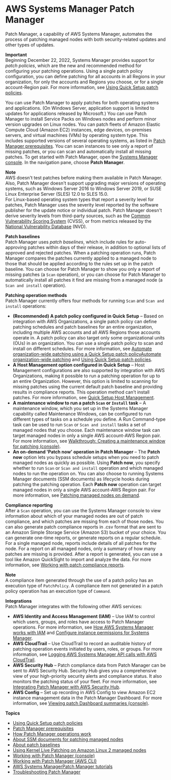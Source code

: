 # AWS Systems Manager Patch Manager<a name="patch-manager"></a>

Patch Manager, a capability of AWS Systems Manager, automates the process of patching managed nodes with both security\-related updates and other types of updates\.

**Important**  
Beginning December 22, 2022, Systems Manager provides support for *patch policies*, which are the new and recommended method for configuring your patching operations\. Using a single patch policy configuration, you can define patching for all accounts in all Regions in your organization, for only the accounts and Regions you choose, or for a single account\-Region pair\. For more information, see [Using Quick Setup patch policies](patch-manager-policies.md)\.

You can use Patch Manager to apply patches for both operating systems and applications\. \(On Windows Server, application support is limited to updates for applications released by Microsoft\.\) You can use Patch Manager to install Service Packs on Windows nodes and perform minor version upgrades on Linux nodes\. You can patch fleets of Amazon Elastic Compute Cloud \(Amazon EC2\) instances, edge devices, on\-premises servers, and virtual machines \(VMs\) by operating system type\. This includes supported versions of several operating systems, as listed in [Patch Manager prerequisites](patch-manager-prerequisites.md)\. You can scan instances to see only a report of missing patches, or you can scan and automatically install all missing patches\. To get started with Patch Manager, open the [Systems Manager console](https://console.aws.amazon.com/systems-manager/patch-manager)\. In the navigation pane, choose **Patch Manager**\.

**Note**  
AWS doesn't test patches before making them available in Patch Manager\. Also, Patch Manager doesn't support upgrading major versions of operating systems, such as Windows Server 2016 to Windows Server 2019, or SUSE Linux Enterprise Server \(SLES\) 12\.0 to SLES 15\.0\.  
For Linux\-based operating system types that report a severity level for patches, Patch Manager uses the severity level reported by the software publisher for the update notice or individual patch\. Patch Manager doesn't derive severity levels from third\-party sources, such as the [Common Vulnerability Scoring System](https://www.first.org/cvss/) \(CVSS\), or from metrics released by the [National Vulnerability Database](https://nvd.nist.gov/vuln) \(NVD\)\.

**Patch baselines**  
Patch Manager uses *patch baselines*, which include rules for auto\-approving patches within days of their release, in addition to optional lists of approved and rejected patches\. When a patching operation runs, Patch Manager compares the patches currently applied to a managed node to those that should be applied according to the rules set up in the patch baseline\. You can choose for Patch Manager to show you only a report of missing patches \(a `Scan` operation\), or you can choose for Patch Manager to automatically install all patches it find are missing from a managed node \(a `Scan and install` operation\)\.

**Patching operation methods**  
Patch Manager currently offers four methods for running `Scan` and `Scan and install` operations:
+ **\(Recommended\) A patch policy configured in Quick Setup** – Based on integration with AWS Organizations, a single patch policy can define patching schedules and patch baselines for an entire organization, including multiple AWS accounts and all AWS Regions those accounts operate in\. A patch policy can also target only some organizational units \(OUs\) in an organization\. You can use a single patch policy to scan and install on different schedules\. For more information, see [Automate organization\-wide patching using a Quick Setup patch policyAutomate organization\-wide patching](quick-setup-patch-manager.md) and [Using Quick Setup patch policies](patch-manager-policies.md)\.
+ **A Host Management option configured in Quick Setup** – Host Management configurations are also supported by integration with AWS Organizations, making it possible to run a patching operation for up to an entire Organization\. However, this option is limited to scanning for missing patches using the current default patch baseline and providing results in compliance reports\. This operation method can't install patches\. For more information, see [Quick Setup Host Management](quick-setup-host-management.md)\.
+ **A maintenance window to run a patch `Scan` or `Install` task** – A maintenance window, which you set up in the Systems Manager capability called Maintenance Windows, can be configured to run different types of tasks on a schedule you define\. A Run Command\-type task can be used to run `Scan` or `Scan and install` tasks a set of managed nodes that you choose\. Each maintenance window task can target managed nodes in only a single AWS account\-AWS Region pair\. For more information, see [Walkthrough: Creating a maintenance window for patching \(console\)](sysman-patch-mw-console.md)\.
+ **An on\-demand 'Patch now' operation in Patch Manager** – The **Patch now** option lets you bypass schedule setups when you need to patch managed nodes as quickly as possible\. Using **Patch now**, you specify whether to run `Scan` or `Scan and install` operation and which managed nodes to run the operation on\. You can also choose to running Systems Manager documents \(SSM documents\) as lifecycle hooks during patching the patching operation\. Each **Patch now** operation can target managed nodes in only a single AWS account\-AWS Region pair\. For more information, see [Patching managed nodes on demand](patch-manager-patch-now-on-demand.md)\.

**Compliance reporting**  
After a `Scan` operation, you can use the Systems Manager console to view information about which of your managed nodes are out of patch compliance, and which patches are missing from each of those nodes\. You can also generate patch compliance reports in \.csv format that are sent to an Amazon Simple Storage Service \(Amazon S3\) bucket of your choice\. You can generate one\-time reports, or generate reports on a regular schedule\. For a single managed node, reports include details of all patches for the node\. For a report on all managed nodes, only a summary of how many patches are missing is provided\. After a report is generated, you can use a tool like Amazon QuickSight to import and analyze the data\. For more information, see [Working with patch compliance reports](patch-manager-compliance-reports.md)\.

**Note**  
A compliance item generated through the use of a patch policy has an execution type of `PatchPolicy`\. A compliance item not generated in a patch policy operation has an execution type of `Command`\.

**Integrations**  
Patch Manager integrates with the following other AWS services: 
+ **AWS Identity and Access Management \(IAM\)** – Use IAM to control which users, groups, and roles have access to Patch Manager operations\. For more information, see [How AWS Systems Manager works with IAM](security_iam_service-with-iam.md) and [Configure instance permissions for Systems Manager](setup-instance-permissions.md)\. 
+ **AWS CloudTrail** – Use CloudTrail to record an auditable history of patching operation events initiated by users, roles, or groups\. For more information, see [Logging AWS Systems Manager API calls with AWS CloudTrail](monitoring-cloudtrail-logs.md)\.
+ **AWS Security Hub** – Patch compliance data from Patch Manager can be sent to AWS Security Hub\. Security Hub gives you a comprehensive view of your high\-priority security alerts and compliance status\. It also monitors the patching status of your fleet\. For more information, see [Integrating Patch Manager with AWS Security Hub](patch-manager-security-hub-integration.md)\. 
+ **AWS Config** – Set up recording in AWS Config to view Amazon EC2 instance management data in the Patch Manager Dashboard\. For more information, see [Viewing patch Dashboard summaries \(console\)](patch-manager-view-dashboard-summaries.md)\.

**Topics**
+ [Using Quick Setup patch policies](patch-manager-policies.md)
+ [Patch Manager prerequisites](patch-manager-prerequisites.md)
+ [How Patch Manager operations work](patch-manager-patching-operations.md)
+ [About SSM documents for patching managed nodes](patch-manager-ssm-documents.md)
+ [About patch baselines](patch-manager-patch-baselines.md)
+ [Using Kernel Live Patching on Amazon Linux 2 managed nodes](patch-manager-kernel-live-patching.md)
+ [Working with Patch Manager \(console\)](patch-manager-console.md)
+ [Working with Patch Manager \(AWS CLI\)](patch-manager-cli-commands.md)
+ [AWS Systems ManagerPatch Manager tutorials](patch-manager-tutorials.md)
+ [Troubleshooting Patch Manager](patch-manager-troubleshooting.md)